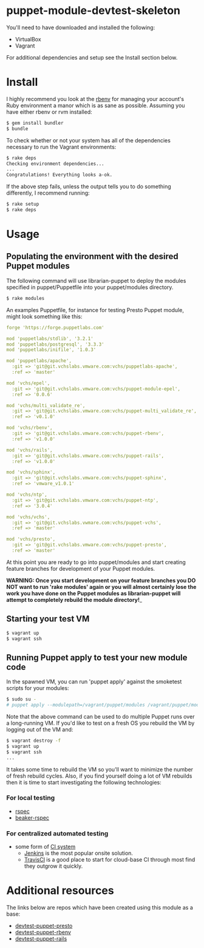 # puppet-module-devtest-skeleton

You'll need to have downloaded and installed the following:
* VirtualBox
* Vagrant

For additional dependencies and setup see the Install section below.

# Install
I highly recommend you look at the [rbenv](https://github.com/sstephenson/rbenv) for managing your 
account's Ruby environment a manor which is as sane as possible. Assuming you have either rbenv or
rvm installed:

```bash
$ gem install bundler
$ bundle
```
To check whether or not your system has all of the dependencies necessary to run the Vagrant environments:

```bash
$ rake deps
Checking environment dependencies...
...
Congratulations! Everything looks a-ok.
```

If the above step fails, unless the output tells you to do something differently, I recommend running:

```bash
$ rake setup
$ rake deps
```

# Usage

## Populating the environment with the desired Puppet modules
The following command will use librarian-puppet to deploy the modules specified
in puppet/Puppetfile into your puppet/modules directory. 

```bash
$ rake modules
```

An examples Puppetfile, for instance for testing Presto Puppet module, might look something like this:

```yaml
forge 'https://forge.puppetlabs.com'

mod 'puppetlabs/stdlib', '3.2.1'
mod 'puppetlabs/postgresql', '3.3.3'
mod 'puppetlabs/inifile', '1.0.3'

mod 'puppetlabs/apache',
  :git => 'git@git.vchslabs.vmware.com:vchs/puppetlabs-apache',
  :ref => 'master'

mod 'vchs/epel',
  :git => 'git@git.vchslabs.vmware.com:vchs/puppet-module-epel',
  :ref => '0.0.6'

mod 'vchs/multi_validate_re',
  :git => 'git@git.vchslabs.vmware.com:vchs/puppet-multi_validate_re',
  :ref => 'v0.1.0'

mod 'vchs/rbenv',
  :git => 'git@git.vchslabs.vmware.com:vchs/puppet-rbenv',
  :ref => 'v1.0.0'

mod 'vchs/rails',
  :git => 'git@git.vchslabs.vmware.com:vchs/puppet-rails',
  :ref => 'v1.0.0'

mod 'vchs/sphinx',
  :git => 'git@git.vchslabs.vmware.com:vchs/puppet-sphinx',
  :ref => 'vmware_v1.0.1'

mod 'vchs/ntp',
  :git => 'git@git.vchslabs.vmware.com:vchs/puppet-ntp',
  :ref => '3.0.4'

mod 'vchs/vchs',
  :git => 'git@git.vchslabs.vwmare.com:vchs/puppet-vchs',
  :ref => 'master'

mod 'vchs/presto',
  :git => 'git@git.vchslabs.vmware.com:vchs/puppet-presto',
  :ref => 'master'
```

At this point you are ready to go into puppet/modules and start creating feature branches
for development of your Puppet modules. 

__WARNING: Once you start development on your feature branches you DO NOT want to run
'rake modules' again or you will almost certainly lose the work you have done on the Puppet
modules as librarian-puppet will attempt to completely rebuild the module directory!___

## Starting your test VM
```bash
$ vagrant up
$ vagrant ssh
```

## Running Puppet apply to test your new module code
In the spawned VM, you can run 'puppet apply' against the smoketest scripts for your modules:

```bash
$ sudo su -
# puppet apply --modulepath=/vagrant/puppet/modules /vagrant/puppet/modules/<your module>/tests/init.pp --debug
```

Note that the above command can be used to do multiple Puppet runs over a long-running VM. If you'd like to
test on a fresh OS you rebuild the VM by logging out of the VM and:

```bash
$ vagrant destroy -f
$ vagrant up
$ vagrant ssh
...
```

It takes some time to rebuild the VM so you'll want to minimize the number of fresh rebuild cycles. Also, if you
find yourself doing a lot of VM rebuilds then it is time to start investigating the following technologies:

### For local testing
* [rspec](http://rspec.info/)
* [beaker-rspec](https://github.com/puppetlabs/beaker-rspec)

### For centralized automated testing
* some form of [CI system]() 
  * [Jenkins](http://jenkinsci.org) is the most popular onsite solution.
  * [TravisCI](http://travisci.org) is a good place to start for cloud-base CI through most find they outgrow it quickly.

# Additional resources

The links below are repos which have been created using this module as a base:

* [devtest-puppet-presto](https://git.vchslabs.vmware.com/vchs/puppet-presto/tree/master)
* [devtest-puppet-rbenv](https://git.vchslabs.vmware.com/vchs/puppet-rbenv/tree/master)
* [devtest-puppet-rails](https://git.vcshlabs.vmware.com/vchs/puppet-rails/tree/master)
